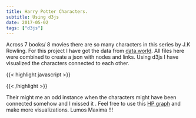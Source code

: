 ```yaml
---
title: Harry Potter Characters.
subtitle: Using d3js
date: 2017-05-02
tags: ["d3js"]
---
```



Across 7 books/ 8 movies there are so many characters in this series by J.K Rowling. For this project I have got the data from 
<a href="https://data.world/harishkgarg/harry-potter-universe">data.world</a>. All files here were combined to create a json with nodes and links.
 Using d3js I have  visualized  the characters connected to each other.

<!--more-->

{{< highlight javascript >}}


<style>

.link {
  fill: none;
  stroke-width: 0.5px;
}

.link.win{
    stroke: #a6d96a;
}

.link.loss{
    stroke: #ca0020;
}

.node text {
  pointer-events: none;
  font: 10px sans-serif;
}

</style>
<body>
<script src="https://d3js.org/d3.v3.min.js"></script><script>

//Constants for the SVG
var width = 1080,
  height = 900;

//Set up the colour scale
var color = d3.scale.category10();

//Set up the force layout
var force = d3.layout.force()
  .charge(-620)
  .linkDistance(200)
  .size([width, height]);

//Append a SVG to the body of the html page. Assign this SVG as an object to svg
var svg = d3.select("body").append("svg")
  .attr("width", width)
  .attr("height", height);

//Read the data from the mis element
d3.json("https://raw.githubusercontent.com/senthilthyagarajan/stencilled.me/master/content/post/2017-05-02-Harry-Potter-Characters/hp.json", function(error, graph) {
    if (error) throw error;
//Creates the graph data structure out of the json data
force.nodes(graph.nodes)
  .links(graph.links)
  .start();

//Create all the line svgs but without locations yet
var link = svg.selectAll(".link")
  .data(graph.links)
  .enter().append("line")
  .attr("class", "link")
  .style("stroke-width", function(d) {
    return Math.sqrt(d.value);
  });

//Do the same with the circles for the nodes - no
//Changed
var radiusScale = d3.scale.linear()

var node = svg.selectAll(".node")
  .data(graph.nodes)
  .enter().append("g")
  .attr("class", "node")
  .call(force.drag);

node.append("circle")
//  .attr("r", 8)
  .style("fill", function(d) {
    return color(d.group)
  })
  .attr('r', function(d) {
        	d.radius = radiusScale(d.count);
        	return d.radius;
        });

node.append("text")
  .attr("dx", 10)
  .attr("dy", ".35em")
  .text(function(d) {
    return d.name
  });
//End changed


			node.on("mouseover", function (d) {
        var highlightedNodes = {};

				link.style('stroke-width', function(l) {
				    if (d === l.source || d === l.target){
            highlightedNodes[l.source.name] = 1;
            highlightedNodes[l.target.name] = 1;
            return 2;
          }
          return 0;
				})
      });
//Now we are giving the SVGs co-ordinates - the force layout is generating the co-ordinates which this code is using to update the attributes of the SVG elements
force.on("tick", function() {
  link.attr("x1", function(d) {
      return d.source.x;
    })
    .attr("y1", function(d) {
      return d.source.y;
    })
    .attr("x2", function(d) {
      return d.target.x;
    })
    .attr("y2", function(d) {
      return d.target.y;
    });

    link.attr("class", function(d) { return "link "+ d.value});



  //Changed

  d3.selectAll("circle").attr("cx", function(d) {
      return d.x;
    })
    .attr("cy", function(d) {
      return d.y;
    });

  d3.selectAll("text").attr("x", function(d) {
      return d.x;
    })
    .attr("y", function(d) {
      return d.y;
    });




    function unhoverNode() {
            link.attr('stroke-width', 0.25);
        };

  //End Changed

});

});
</script>


{{< /highlight >}}


Their might me an odd instance when the characters might have been connected somehow and I missed it . Feel free to 
use this <a href="https://raw.githubusercontent.com/senthilthyagarajan/stencilled.me/master/content/post/2017-05-02-Harry-Potter-Characters/hp.json">HP graph</a>
and make more visualizations. Lumos Maxima !!!